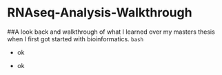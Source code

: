 # RNAseq-Analysis-Walkthrough
##A look back and walkthrough of what I learned over my masters thesis when I first got started with bioinformatics.
`bash`
* ok 
- ok 
